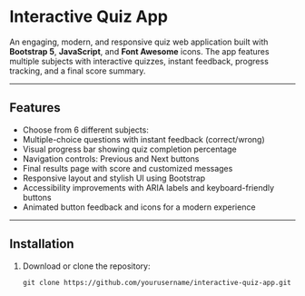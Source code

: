 # Interactive Quiz App

An engaging, modern, and responsive quiz web application built with **Bootstrap 5**, **JavaScript**, and **Font Awesome** icons. The app features multiple subjects with interactive quizzes, instant feedback, progress tracking, and a final score summary.

---

## Features

- Choose from 6 different subjects:
- Multiple-choice questions with instant feedback (correct/wrong)
- Visual progress bar showing quiz completion percentage
- Navigation controls: Previous and Next buttons
- Final results page with score and customized messages
- Responsive layout and stylish UI using Bootstrap
- Accessibility improvements with ARIA labels and keyboard-friendly buttons
- Animated button feedback and icons for a modern experience

---

## Installation

1. Download or clone the repository:

   ```
   git clone https://github.com/yourusername/interactive-quiz-app.git

   ```
